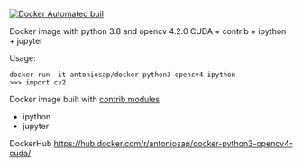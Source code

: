 [![Docker Automated buil](https://img.shields.io/docker/automated/antoniosap/docker-python3-opencv4.svg)]()

Docker image with python 3.8 and opencv 4.2.0 CUDA + contrib + ipython + jupyter

Usage:

    docker run -it antoniosap/docker-python3-opencv4 ipython
    >>> import cv2

Docker image built with [contrib modules](https://github.com/opencv/opencv_contrib/)

+ ipython
+ jupyter

DockerHub https://hub.docker.com/r/antoniosap/docker-python3-opencv4-cuda/
